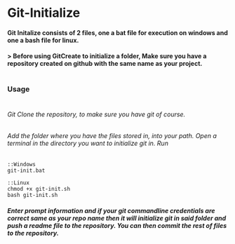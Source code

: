 # Git-Initialize 
#### Git Initalize consists of 2 files, one a bat file for execution on windows and one a bash file for linux.
#### > Before using GitCreate to initialize a folder, Make sure you have a repository created on github with the same name as your project.
#

### Usage
#
###### Git Clone the repository, to make sure you have git of course. 
###### Add the folder where you have the files stored in, into your path. Open a terminal in the directory you want to initialize git in. Run
```batch
::Windows
git-init.bat

::Linux
chmod +x git-init.sh
bash git-init.sh
```
##### Enter prompt information and if your git commandline credentials are correct same as your repo name then it will initialize git in said folder and push a readme file to the repository. You can then commit the rest of files to the repository.
